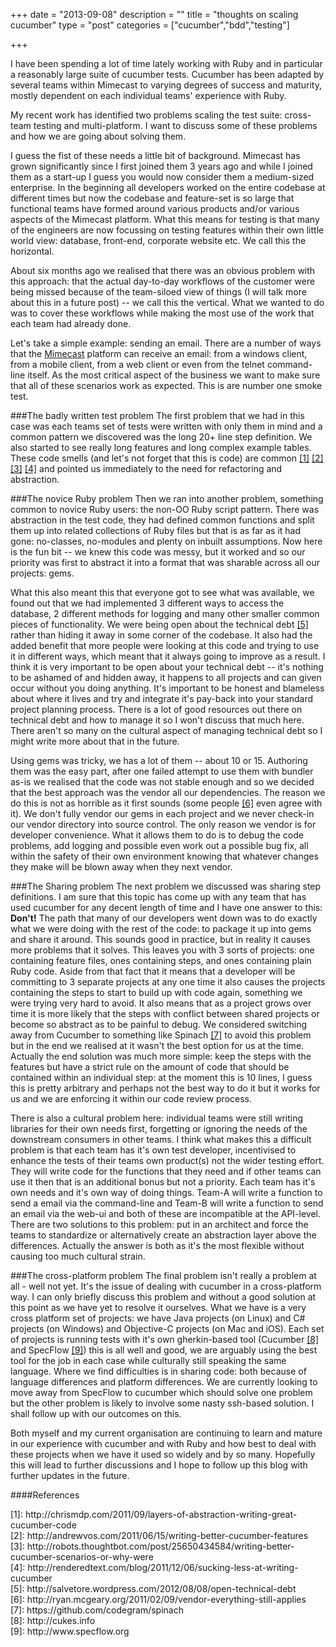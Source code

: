 +++
date = "2013-09-08"
description = ""
title = "thoughts on scaling cucumber"
type = "post"
categories = ["cucumber","bdd","testing"]

+++

I have been spending a lot of time lately working with Ruby and in particular a reasonably large suite of cucumber tests. Cucumber has been adapted by several teams within Mimecast to varying degrees of success and maturity, mostly dependent on each individual teams' experience with Ruby.

My recent work has identified two problems scaling the test suite: cross-team testing and multi-platform. I want to discuss some of these problems and how we are going about solving them.

I guess the fist of these needs a little bit of background. Mimecast has grown significantly since I first joined them 3 years ago and while I joined them as a start-up I guess you would now consider them a medium-sized enterprise. In the beginning all developers worked on the entire codebase at different times but now the codebase and feature-set is so large that functional teams have formed around various products and/or various aspects of the Mimecast platform. What this means for testing is that many of the engineers are now focussing on testing features within their own little world view: database, front-end, corporate website etc. We call this the horizontal.

About six months ago we realised that there was an obvious problem with this approach: that the actual day-to-day workflows of the customer were being missed because of the team-siloed view of things (I will talk more about this in a future post) -- we call this the vertical. What we wanted to do was to cover these workflows while making the most use of the work that each team had already done.

Let's take a simple example: sending an email. There are a number of ways that the [Mimecast](https://www.mimecast.com/) platform can receive an email: from a windows client, from a mobile client, from a web client or even from the telnet command-line itself. As the most critical aspect of the business we want to make sure that all of these scenarios work as expected. This is are number one smoke test.


###The badly written test problem
The first problem that we had in this case was each teams set of tests were written with only them in mind and a common pattern we discovered was the long 20+ line step definition. We also started to see really long features and long complex example tables. These code smells (and let's not forget that this is code) are common [[1]](#e2e078226ecd495cdc06b632fc822d74) [[2]](#93ef1249d48646ce3957aebacef6d80f) [[3]](#fb0cf1fb3edbc52aa90c995da186a536) [[4]](#3b7225a0b2e8835f3d0a56b9b722a395) and pointed us immediately to the need for refactoring and abstraction.

###The novice Ruby problem
Then we ran into another problem, something common to novice Ruby users: the non-OO Ruby script pattern. There was abstraction in the test code, they had defined common functions and split them up into related collections of Ruby files but that is as far as it had gone: no-classes, no-modules and plenty on inbuilt assumptions. Now here is the fun bit -- we knew this code was messy, but it worked and so our priority was first to abstract it into a format that was sharable across all our projects: gems.

What this also meant this that everyone got to see what was available, we found out that we had implemented 3 different ways to access the database, 2 different methods for logging and many other smaller common pieces of functionality. We were being open about the technical debt [[5]](#0adde2169acddcffd1cb1b9a3a5d6360) rather than hiding it away in some corner of the codebase. It also had the added benefit that more people were looking at this code and trying to use it in different ways, which meant that it always going to improve as a result. I think it is very important to be open about your technical debt -- it's nothing to be ashamed of and hidden away, it happens to all projects and can given occur without you doing anything. It's important to be honest and blameless about where it lives and try and integrate it's pay-back into your standard project planning process. There is a lot of good resources out there on technical debt and how to manage it so I won't discuss that much here. There aren't so many on the cultural aspect of managing technical debt so I might write more about that in the future.

Using gems was tricky, we has a lot of them -- about 10 or 15. Authoring them was the easy part, after one failed attempt to use them with bundler as-is we realised that the code was not stable enough and so we decided that the best approach was the vendor all our dependencies. The reason we do this is not as horrible as it first sounds (some people [[6]](#dff1f33327669c1dd56106c5c898f4ef) even agree with it). We don't fully vendor our gems in each project and we never check-in our vendor directory into source control. The only reason we vendor is for developer convenience. What it allows them to do is to debug the code problems, add logging and possible even work out a possible bug fix, all within the safety of their own environment knowing that whatever changes they make will be blown away when they next vendor.

###The Sharing problem
The next problem we discussed was sharing step definitions. I am sure that this topic has come up with any team that has used cucumber for any decent length of time and I have one answer to this: **Don't!** The path that many of our developers went down was to do exactly what we were doing with the rest of the code: to package it up into gems and share it around. This sounds good in practice, but in reality it causes more problems that it solves. This leaves you with 3 sorts of projects: one containing feature files, ones containing steps, and ones containing plain Ruby code. Aside from that fact that it means that a developer will be committing to 3 separate projects at any one time it also causes the projects containing the steps to start to build up with code again, something we were trying very hard to avoid. It also means that as a project grows over time it is more likely that the steps with conflict between shared projects or become so abstract as to be painful to debug. We considered switching away from Cucumber to something like Spinach [[7]](#9a84b3b91b1ddc4bbd5fdff9023a5218) to avoid this problem but in the end we realised at it wasn't the best option for us at the time. Actually the end solution was much more simple: keep the steps with the features but have a strict rule on the amount of code that should be contained within an individual step: at the moment this is 10 lines, I guess this is pretty arbitrary and perhaps not the best way to do it but it works for us and we are enforcing it within our code review process.

There is also a cultural problem here: individual teams were still writing libraries for their own needs first, forgetting or ignoring the needs of the downstream consumers in other teams. I think what makes this a difficult problem is that each team has it's own test developer, incentivised to enhance the tests of their teams own product(s) not the wider testing effort. They will write code for the functions that they need and if other teams can use it then that is an additional bonus but not a priority. Each team has it's own needs and it's own way of doing things. Team-A will write a function to send a email via the command-line and Team-B will write a function to send an email via the web-ui and both of these are incompatible at the API-level. There are two solutions to this problem: put in an architect and force the teams to standardize or alternatively create an abstraction layer above the differences. Actually the answer is both as it's the most flexible without causing too much cultural strain.

###The cross-platform problem
The final problem isn't really a problem at all - well not yet. It's the issue of dealing with cucumber in a cross-platform way. I can only briefly discuss this problem and without a good solution at this point as we have yet to resolve it ourselves. What we have is a very cross platform set of projects: we have Java projects (on Linux) and C# projects (on Windows) and Objective-C projects (on Mac and iOS). Each set of projects is running tests with it's own gherkin-based tool (Cucumber [[8]](#83abb1fd7981242620bd4073d1dcea9b) and SpecFlow [[9]](#8641e08483c2e057395dec05e1e98e43)) this is all well and good, we are arguably using the best tool for the job in each case while culturally still speaking the same language. Where we find difficulties is in sharing code: both because of language differences and platform differences. We are currently looking to move away from SpecFlow to cucumber which should solve one problem but the other problem is likely to involve some nasty ssh-based solution. I shall follow up with our outcomes on this.


Both myself and my current organisation are continuing to learn and mature in our experience with cucumber and with Ruby and how best to deal with these projects when we have it used so widely and by so many. Hopefully this will lead to further discussions and I hope to follow up this blog with further updates in the future.

####References
<ul style="list-style-type: none; padding:0; margin:0;">
  <li>
    <a name="e2e078226ecd495cdc06b632fc822d74">[1]: http://chrismdp.com/2011/09/layers-of-abstraction-writing-great-cucumber-code </a>
  </li>
  <li>
    <a name="93ef1249d48646ce3957aebacef6d80f">[2]: http://andrewvos.com/2011/06/15/writing-better-cucumber-features </a>
  </li>
  <li>
    <a name="fb0cf1fb3edbc52aa90c995da186a536">[3]: http://robots.thoughtbot.com/post/25650434584/writing-better-cucumber-scenarios-or-why-were </a>
  </li>
  <li>
    <a name="3b7225a0b2e8835f3d0a56b9b722a395">[4]: http://renderedtext.com/blog/2011/12/06/sucking-less-at-writing-cucumber </a>
  </li>
  <li>
    <a name="0adde2169acddcffd1cb1b9a3a5d6360">[5]: http://salvetore.wordpress.com/2012/08/08/open-technical-debt </a>
  </li>
    <li>
    <a name="dff1f33327669c1dd56106c5c898f4ef">[6]: http://ryan.mcgeary.org/2011/02/09/vendor-everything-still-applies </a>
  </li>
  <li>
    <a name="9a84b3b91b1ddc4bbd5fdff9023a5218">[7]: https://github.com/codegram/spinach </a>
  </li>
    <li>
    <a name="83abb1fd7981242620bd4073d1dcea9b">[8]: http://cukes.info </a>
  </li>
    </li>
  <li>
    <a name="8641e08483c2e057395dec05e1e98e43">[9]: http://www.specflow.org </a>
  </li>
</ul>
